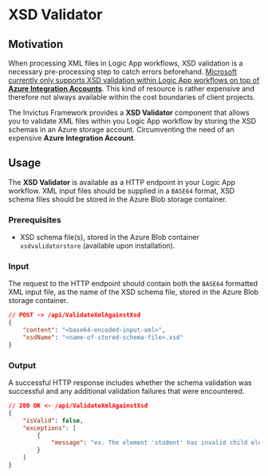 # XSD Validator

## Motivation

When processing XML files in Logic App workflows, XSD validation is a necessary pre-processing step to catch errors beforehand. [Microsoft currently only supports XSD validation within Logic App workflows on top of **Azure Integration Accounts**](https://learn.microsoft.com/en-us/azure/logic-apps/logic-apps-enterprise-integration-schemas?tabs=consumption). This kind of resource is rather expensive and therefore not always available within the cost boundaries of client projects.

The Invictus Framework provides a **XSD Validator** component that allows you to validate XML files within you Logic App workflow by storing the XSD schemas in an Azure storage account. Circumventing the need of an expensive **Azure Integration Account**.

## Usage

The **XSD Validator** is available as a HTTP endpoint in your Logic App workflow. XML input files should be supplied in a `BASE64` format, XSD schema files should be stored in the Azure Blob storage container.

### Prerequisites

* XSD schema file(s), stored in the Azure Blob container `xsdvalidatorstore` (available upon installation).

### Input

The request to the HTTP endpoint should contain both the `BASE64` formatted XML input file, as the name of the XSD schema file, stored in the Azure Blob storage container.

```json
// POST -> /api/ValidateXmlAgainstXsd
{
    "content": "<base64-encoded-input-xml>",
    "xsdName": "<name-of-stored-schema-file>.xsd"
}
```

### Output

A successful HTTP response includes whether the schema validation was successful and any additional validation failures that were encountered.

```json
// 200 OK <- /api/ValidateXmlAgainstXsd
{
    "isValid": false,
    "exceptions": [
        {
            "message": "ex. The element 'student' has invalid child element 'lastname'. List of possible elements expected: 'firstname'." 
        }
    ]
}
```